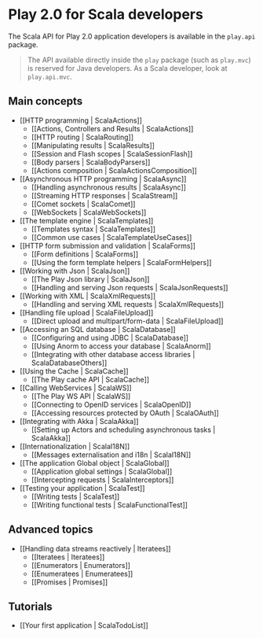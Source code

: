 # Play 2.0 for Scala developers

The Scala API for Play 2.0 application developers is available in the `play.api` package. 

> The API available directly inside the `play` package (such as `play.mvc`) is reserved for Java developers. As a Scala developer, look at `play.api.mvc`.

## Main concepts

- [[HTTP programming | ScalaActions]]
    - [[Actions, Controllers and Results | ScalaActions]]
    - [[HTTP routing | ScalaRouting]]
    - [[Manipulating results | ScalaResults]]
    - [[Session and Flash scopes | ScalaSessionFlash]]
    - [[Body parsers | ScalaBodyParsers]]
    - [[Actions composition | ScalaActionsComposition]]
- [[Asynchronous HTTP programming | ScalaAsync]]
    - [[Handling asynchronous results | ScalaAsync]]
    - [[Streaming HTTP responses | ScalaStream]]
    - [[Comet sockets | ScalaComet]]
    - [[WebSockets | ScalaWebSockets]]
- [[The template engine | ScalaTemplates]]
    - [[Templates syntax | ScalaTemplates]]
    - [[Common use cases | ScalaTemplateUseCases]]
- [[HTTP form submission and validation | ScalaForms]]
    - [[Form definitions | ScalaForms]]
    - [[Using the form template helpers | ScalaFormHelpers]]
- [[Working with Json | ScalaJson]]
    - [[The Play Json library | ScalaJson]]
    - [[Handling and serving Json requests | ScalaJsonRequests]]
- [[Working with XML | ScalaXmlRequests]]
    - [[Handling and serving XML requests | ScalaXmlRequests]]
- [[Handling file upload | ScalaFileUpload]]
    - [[Direct upload and multipart/form-data | ScalaFileUpload]]
- [[Accessing an SQL database | ScalaDatabase]]
    - [[Configuring and using JDBC | ScalaDatabase]]
    - [[Using Anorm to access your database | ScalaAnorm]]
    - [[Integrating with other database access libraries | ScalaDatabaseOthers]]
- [[Using the Cache | ScalaCache]]
    - [[The Play cache API | ScalaCache]]
- [[Calling WebServices | ScalaWS]]
    - [[The Play WS API  | ScalaWS]]
    - [[Connecting to OpenID services | ScalaOpenID]]
    - [[Accessing resources protected by OAuth | ScalaOAuth]]
- [[Integrating with Akka | ScalaAkka]]
    - [[Setting up Actors and scheduling asynchronous tasks | ScalaAkka]]
- [[Internationalization | ScalaI18N]]
    - [[Messages externalisation and i18n | ScalaI18N]]
- [[The application Global object | ScalaGlobal]]
    - [[Application global settings | ScalaGlobal]]
    - [[Intercepting requests | ScalaInterceptors]]
- [[Testing your application | ScalaTest]]
    - [[Writing tests | ScalaTest]]
    - [[Writing functional tests | ScalaFunctionalTest]]
    
## Advanced topics

- [[Handling data streams reactively | Iteratees]]
    - [[Iteratees | Iteratees]]
    - [[Enumerators | Enumerators]]
    - [[Enumeratees | Enumeratees]]
    - [[Promises | Promises]]

## Tutorials

- [[Your first application | ScalaTodoList]]
